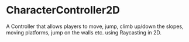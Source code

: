 # CharacterController2D
A Controller that allows players to move, jump, climb up/down the slopes, moving platforms, jump on the walls etc. using Raycasting in 2D.
